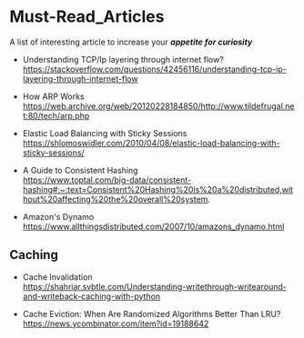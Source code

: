 # Must-Read_Articles

A list of interesting article to increase your _**appetite for curiosity**_


* Understanding TCP/Ip layering through internet flow?</br>
https://stackoverflow.com/questions/42456116/understanding-tcp-ip-layering-through-internet-flow

* How ARP Works</br>
https://web.archive.org/web/20120228184850/http://www.tildefrugal.net:80/tech/arp.php

* Elastic Load Balancing with Sticky Sessions</br>
https://shlomoswidler.com/2010/04/08/elastic-load-balancing-with-sticky-sessions/

* A Guide to Consistent Hashing </br>
https://www.toptal.com/big-data/consistent-hashing#:~:text=Consistent%20Hashing%20is%20a%20distributed,without%20affecting%20the%20overall%20system.

 
* Amazon's Dynamo </br>
https://www.allthingsdistributed.com/2007/10/amazons_dynamo.html



## Caching 

* Cache Invalidation</br>
https://shahriar.svbtle.com/Understanding-writethrough-writearound-and-writeback-caching-with-python

* Cache Eviction: When Are Randomized Algorithms Better Than LRU?</br>
https://news.ycombinator.com/item?id=19188642
